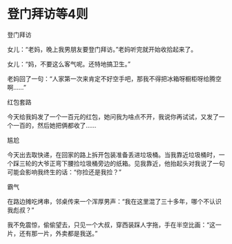 # 登门拜访等4则

登门拜访 

女儿：“老妈，晚上我男朋友要登门拜访。”老妈听完就开始收拾起来了。 

女儿：“妈，不要这么客气呢。还特地搞卫生。” 

老妈回了一句：“人家第一次来肯定不好空手吧，那我不得把冰箱呀橱柜呀给腾空啊……” 

红包套路 

今天给我妈发了一个一百元的红包，她问我为啥点不开，我说你再试试，又发了一个一百的，然后她把俩都收了…… 

尴尬 

今天出去取快递，在回家的路上拆开包装准备丢进垃圾桶。当我靠近垃圾桶时，一个踩三轮的大爷正弯下腰捡垃圾桶旁边的纸箱。见我靠近，他抬起头对我说了一句可能会影响我终生的话：“你捡还是我捡？” 

霸气 

在路边摊吃烤串，邻桌传来一个浑厚男声：“我在这里混了三十多年，哪个不认识我彪叔？” 

我不免震惊，偷偷望去，只见一个大叔，穿西装踩人字拖，手在半空比画：“这一片，还有那一片，外卖都是我送。”